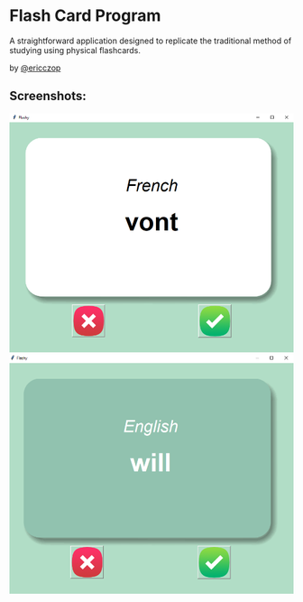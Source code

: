 # Flash Card Program
A straightforward application designed to replicate the traditional method of studying using physical flashcards.

by [@ericczop](https://github.com/ericczop)

## Screenshots:
![Screenshot](Screenshots/french_side.png)
![Screenshot](Screenshots/english_side.png)
